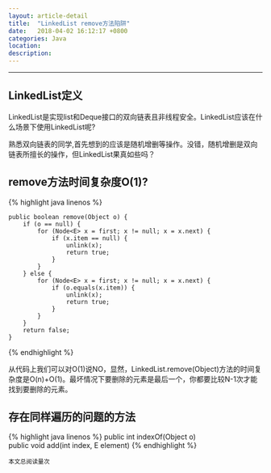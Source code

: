 ```yaml
---
layout: article-detail
title:  "LinkedList remove方法陷阱"
date:   2018-04-02 16:12:17 +0800
categories: Java
location: 
description: 
---
```

---



## LinkedList定义


LinkedList是实现list和Deque接口的双向链表且非线程安全。LinkedList应该在什么场景下使用LinkedList呢?

熟悉双向链表的同学,首先想到的应该是随机增删等操作。没错，随机增删是双向链表所擅长的操作，但LinkedList果真如些吗？


## remove方法时间复杂度O(1)?

{% highlight java linenos %}

    public boolean remove(Object o) {
        if (o == null) {
            for (Node<E> x = first; x != null; x = x.next) {
                if (x.item == null) {
                    unlink(x);
                    return true;
                }
            }
        } else {
            for (Node<E> x = first; x != null; x = x.next) {
                if (o.equals(x.item)) {
                    unlink(x);
                    return true;
                }
            }
        }
        return false;
    }
{% endhighlight %}

从代码上我们可以对O(1)说NO，显然，LinkedList.remove(Object)方法的时间复杂度是O(n)+O(1)。最坏情况下要删除的元素是最后一个，你都要比较N-1次才能找到要删除的元素。

## 存在同样遍历的问题的方法
  {% highlight java linenos %}
  public int indexOf(Object o)  
  public void add(int index, E element)
  {% endhighlight %}  
  
>
  <small>本文总阅读量<span id="busuanzi_value_page_pv"></span>次</small>